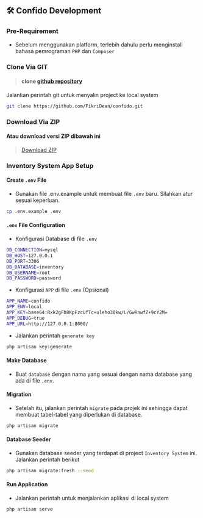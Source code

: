 ## 🛠️ Confido Development

### Pre-Requirement
- Sebelum menggunakan platform, terlebih dahulu perlu menginstall bahasa pemrograman `PHP` dan `Composer`

### Clone Via GIT
> #### clone [github repository](https://github.com/beranidigital/inventory-system.git)
Jalankan perintah git untuk menyalin project ke local system
```sh
git clone https://github.com/FikriDean/confido.git
```

### Download Via ZIP

#### Atau download versi ZIP dibawah ini
> [Download ZIP](https://github.com/FikriDean/confido/archive/refs/heads/main.zip)

### Inventory System App Setup

#### Create `.env` File
- Gunakan file .env.example untuk membuat file `.env` baru. Silahkan atur sesuai keperluan.
```sh
cp .env.example .env
```

#### `.env` File Configuration
- Konfigurasi Database di file `.env`

```sh
DB_CONNECTION=mysql
DB_HOST=127.0.0.1
DB_PORT=3306
DB_DATABASE=inventory
DB_USERNAME=root
DB_PASSWORD=password
```

- Konfigurasi `APP` di file `.env` (Opsional)

```sh
APP_NAME=confido
APP_ENV=local
APP_KEY=base64:Rxk2gFb8KpFzcUfTc+uleho30kw/L/GwRnwfZ+9cY2M=
APP_DEBUG=true
APP_URL=http://127.0.0.1:8000/
```

- Jalankan perintah `generate key`

```sh
php artisan key:generate
```

#### Make Database
- Buat `database` dengan nama yang sesuai dengan nama database yang ada di file `.env`.

#### Migration
- Setelah itu, jalankan perintah `migrate` pada projek ini sehingga dapat membuat tabel-tabel yang diperlukan di database.
```sh
php artisan migrate
```

#### Database Seeder
- Gunakan database seeder yang terdapat di project `Inventory System` ini. Jalankan perintah berikut
```sh
php artisan migrate:fresh --seed
```

#### Run Application
- Jalankan perintah untuk menjalankan aplikasi di local system
```sh
php artisan serve
```
